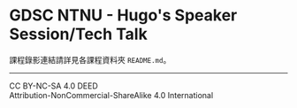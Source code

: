 # GDSC NTNU - Hugo's Speaker Session/Tech Talk

課程錄影連結請詳見各課程資料夾 `README.md`。

-------------------------------------  
CC BY-NC-SA 4.0 DEED  
Attribution-NonCommercial-ShareAlike 4.0 International
